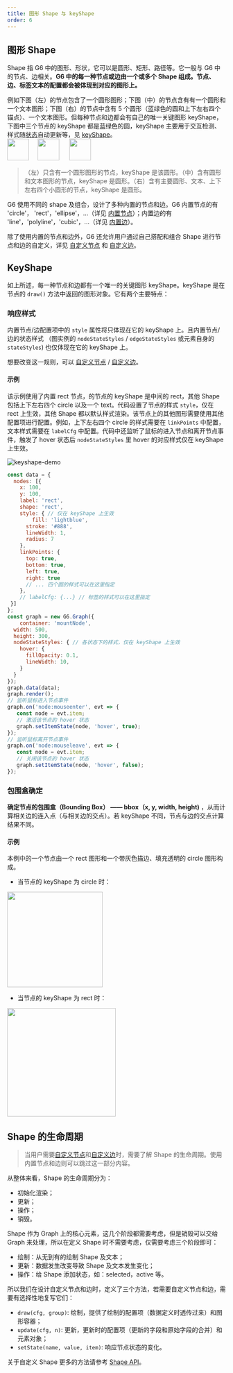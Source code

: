 ```yaml
---
title: 图形 Shape 与 keyShape
order: 6
---
```


## 图形 Shape
Shape 指 G6 中的图形、形状，它可以是圆形、矩形、路径等。它一般与 G6 中的节点、边相关。**G6 中的每一种节点或边由一个或多个 Shape 组成。节点、边、标签文本的配置都会被体现到对应的图形上。**

例如下图（左）的节点包含了一个圆形图形；下图（中）的节点含有有一个圆形和一个文本图形；下图（右）的节点中含有 5 个圆形（蓝绿色的圆和上下左右四个锚点）、一个文本图形。但每种节点和边都会有自己的唯一关键图形 keyShape，下图中三个节点的 keyShape 都是蓝绿色的圆，keyShape 主要用于交互检测、样式随[状态](/zh/docs/manual/middle/states/state)自动更新等，见 [keyShape](#keyshape)。<br /><img src='https://gw.alipayobjects.com/mdn/rms_f8c6a0/afts/img/A*OcaaTIIu_4cAAAAAAAAAAABkARQnAQ' width=50/>     <img src='https://gw.alipayobjects.com/mdn/rms_f8c6a0/afts/img/A*r5M0Sowd1R8AAAAAAAAAAABkARQnAQ' width=50/>      <img src='https://gw.alipayobjects.com/mdn/rms_f8c6a0/afts/img/A*pHoETad75CIAAAAAAAAAAABkARQnAQ' width=50/>
> （左）只含有一个圆形图形的节点，keyShape 是该圆形。（中）含有圆形和文本图形的节点，keyShape 是圆形。（右）含有主要圆形、文本、上下左右四个小圆形的节点，keyShape 是圆形。


G6 使用不同的 shape 及组合，设计了多种内置的节点和边。G6 内置节点的有 'circle'， 'rect'，'ellipse'，...（详见 [内置节点](/zh/docs/manual/middle/elements/nodes/defaultNode)）；内置边的有 'line'，'polyline'，'cubic'，...（详见 [内置边](/zh/docs/manual/middle/elements/edges/defaultEdge)）。

除了使用内置的节点和边外，G6 还允许用户通过自己搭配和组合 Shape 进行节点和边的自定义，详见 [自定义节点](/zh/docs/manual/advanced/custom-node) 和 [自定义边](/zh/docs/manual/advanced/custom-edge)。

## KeyShape
如上所述，每一种节点和边都有一个唯一的关键图形 keyShape。keyShape 是在节点的 `draw()` 方法中返回的图形对象。它有两个主要特点：

### 响应样式
内置节点/边配置项中的 `style` 属性将只体现在它的 keyShape 上。且内置节点/边的状态样式 （图实例的 `nodeStateStyles` / `edgeStateStyles` 或元素自身的 `stateStyles`) 也仅体现在它的 keyShape 上。

想要改变这一规则，可以 [自定义节点](/zh/docs/manual/advanced/custom-node) / [自定义边](/zh/docs/manual/advanced/custom-edge)。

#### 示例
该示例使用了内置 rect 节点，的节点的 keyShape 是中间的 rect，其他 Shape 包括上下左右四个 circle 以及一个 text。代码设置了节点的样式 `style`，仅在 rect 上生效，其他 Shape 都以默认样式渲染。该节点上的其他图形需要使用其他配置项进行配置。例如，上下左右四个 circle 的样式需要在 `linkPoints` 中配置，文本样式需要在 `labelCfg` 中配置。代码中还监听了鼠标的进入节点和离开节点事件，触发了 hover 状态后 `nodeStateStyles` 里 hover 的对应样式仅在 keyShape 上生效。

<img src='https://gw.alipayobjects.com/mdn/rms_f8c6a0/afts/img/A*wWckTbi910IAAAAAAAAAAABkARQnAQ' alt='keyshape-demo' with='50'/>

```javascript
const data = {
  nodes: [{
    x: 100,
    y: 100,
    label: 'rect',
    shape: 'rect',
    style: { // 仅在 keyShape 上生效
    	fill: 'lightblue',
      stroke: '#888',
      lineWidth: 1,
      radius: 7
    },
    linkPoints: {
      top: true,
      bottom: true,
      left: true,
      right: true
      // ... 四个圆的样式可以在这里指定
    },
    // labelCfg: {...} // 标签的样式可以在这里指定
 }]
};
const graph = new G6.Graph({
	container: 'mountNode',
  width: 500,
  height: 300,
  nodeStateStyles: { // 各状态下的样式，仅在 keyShape 上生效
    hover: {
      fillOpacity: 0.1,
      lineWidth: 10,
    }
  }
});
graph.data(data);
graph.render();
// 监听鼠标进入节点事件
graph.on('node:mouseenter', evt => {
   const node = evt.item;
   // 激活该节点的 hover 状态
   graph.setItemState(node, 'hover', true);
});
// 监听鼠标离开节点事件
graph.on('node:mouseleave', evt => {
   const node = evt.item;
   // 关闭该节点的 hover 状态
   graph.setItemState(node, 'hover', false);
});
```

### 包围盒确定
**确定节点的包围盒（Bounding Box） —— bbox（x, y, width, height)** ，从而计算相关边的连入点（与相关边的交点）。若 keyShape 不同，节点与边的交点计算结果不同。 

#### 示例 
本例中的一个节点由一个 rect 图形和一个带灰色描边、填充透明的 circle 图形构成。

- 当节点的 keyShape 为 circle 时：

<img src='https://gw.alipayobjects.com/mdn/rms_f8c6a0/afts/img/A*CY7cSaMs4U0AAAAAAAAAAABkARQnAQ' width=220/>

- 当节点的 keyShape 为 rect 时：

<img src='https://gw.alipayobjects.com/mdn/rms_f8c6a0/afts/img/A*upWTQLTvxGEAAAAAAAAAAABkARQnAQ' width=250/>


## Shape 的生命周期
> 当用户需要[自定义节点](/zh/docs/manual/advanced/custom-node)和[自定义边](/zh/docs/manual/advanced/custom-edge)时，需要了解 Shape 的生命周期。使用内置节点和边则可以跳过这一部分内容。

从整体来看，Shape 的生命周期分为：

- 初始化渲染；
- 更新；
- 操作；
- 销毁。

Shape 作为 Graph 上的核心元素，这几个阶段都需要考虑，但是销毁可以交给 Graph 来处理，所以在定义 Shape 时不需要考虑，仅需要考虑三个阶段即可：

- 绘制：从无到有的绘制 Shape 及文本；
- 更新：数据发生改变导致 Shape 及文本发生变化；
- 操作：给 Shape 添加状态，如：selected，active 等。

所以我们在设计自定义节点和边时，定义了三个方法，若需要自定义节点和边，需要有选择性地复写它们：

- `draw(cfg, group)`: 绘制，提供了绘制的配置项（数据定义时透传过来）和图形容器；
- `update(cfg, n)`: 更新，更新时的配置项（更新的字段和原始字段的合并）和元素对象；
- `setState(name, value, item)`: 响应节点状态的变化。

关于自定义 Shape 更多的方法请参考 [Shape API](/zh/docs/api/Shape)。